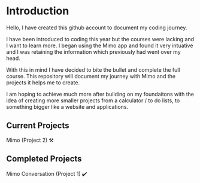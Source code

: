 # Introduction 

Hello, I have created this github account to document my coding journey.

I have been introduced to coding this year but the courses were lacking and I want to learn more.
I began using the Mimo app and found it very intuative and I was retaining the information which previously had went over my head.

With this in mind I have decided to bite the bullet and complete the full course.
This repository will document my journey with Mimo and the projects it helps me to create.

I am hoping to achieve much more after building on my foundaitons with the idea of creating more smaller projects from a calculator / to do lists,
to something bigger like a website and applications.

## Current Projects

Mimo (Project 2) ⚒️

## Completed Projects

Mimo Conversation (Project 1) ✔️
